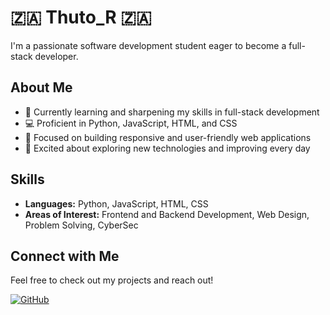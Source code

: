 # 🇿🇦 Thuto_R 🇿🇦

I'm a passionate software development student eager to become a full-stack developer.

## About Me
- 🌱 Currently learning and sharpening my skills in full-stack development
- 💻 Proficient in Python, JavaScript, HTML, and CSS
- 🎯 Focused on building responsive and user-friendly web applications
- 🚀 Excited about exploring new technologies and improving every day

## Skills
- **Languages:** Python, JavaScript, HTML, CSS
- **Areas of Interest:** Frontend and Backend Development, Web Design, Problem Solving, CyberSec

## Connect with Me
Feel free to check out my projects and reach out!

[![GitHub](https://img.shields.io/badge/GitHub-100000?style=for-the-badge&logo=github&logoColor=white)](https://github.com/Thuto42096)
